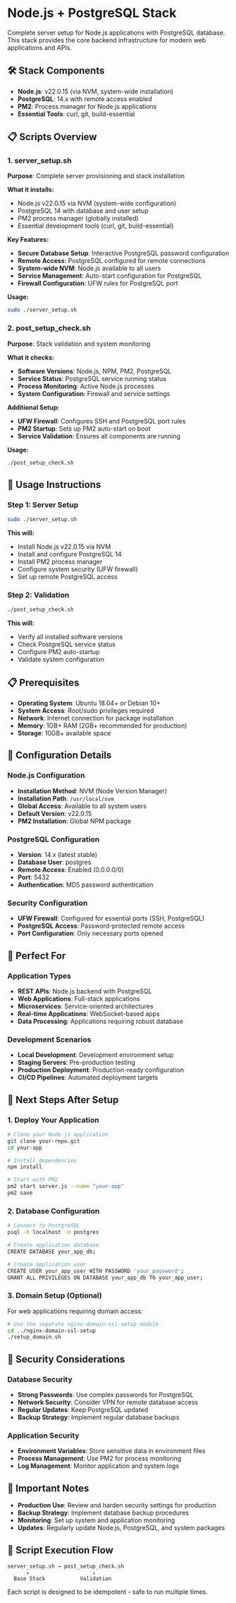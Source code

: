 # Node.js + PostgreSQL Stack

Complete server setup for Node.js applications with PostgreSQL database. This stack provides the core backend infrastructure for modern web applications and APIs.

## 🛠️ Stack Components

- **Node.js**: v22.0.15 (via NVM, system-wide installation)
- **PostgreSQL**: 14.x with remote access enabled
- **PM2**: Process manager for Node.js applications
- **Essential Tools**: curl, git, build-essential

## 📋 Scripts Overview

### 1. server_setup.sh
**Purpose**: Complete server provisioning and stack installation

**What it installs:**
- Node.js v22.0.15 via NVM (system-wide configuration)
- PostgreSQL 14 with database and user setup
- PM2 process manager (globally installed)
- Essential development tools (curl, git, build-essential)

**Key Features:**
- **Secure Database Setup**: Interactive PostgreSQL password configuration
- **Remote Access**: PostgreSQL configured for remote connections
- **System-wide NVM**: Node.js available to all users
- **Service Management**: Auto-start configuration for PostgreSQL
- **Firewall Configuration**: UFW rules for PostgreSQL port

**Usage:**
```bash
sudo ./server_setup.sh
```

### 2. post_setup_check.sh
**Purpose**: Stack validation and system monitoring

**What it checks:**
- **Software Versions**: Node.js, NPM, PM2, PostgreSQL
- **Service Status**: PostgreSQL service running status
- **Process Monitoring**: Active Node.js processes
- **System Configuration**: Firewall and service settings

**Additional Setup:**
- **UFW Firewall**: Configures SSH and PostgreSQL port rules
- **PM2 Startup**: Sets up PM2 auto-start on boot
- **Service Validation**: Ensures all components are running

**Usage:**
```bash
./post_setup_check.sh
```

## 🚀 Usage Instructions

### Step 1: Server Setup
```bash
sudo ./server_setup.sh
```
**This will:**
- Install Node.js v22.0.15 via NVM
- Install and configure PostgreSQL 14
- Install PM2 process manager
- Configure system security (UFW firewall)
- Set up remote PostgreSQL access

### Step 2: Validation
```bash
./post_setup_check.sh
```
**This will:**
- Verify all installed software versions
- Check PostgreSQL service status
- Configure PM2 auto-startup
- Validate system configuration

## 📋 Prerequisites

- **Operating System**: Ubuntu 18.04+ or Debian 10+
- **System Access**: Root/sudo privileges required
- **Network**: Internet connection for package installation
- **Memory**: 1GB+ RAM (2GB+ recommended for production)
- **Storage**: 10GB+ available space

## 🔧 Configuration Details

### Node.js Configuration
- **Installation Method**: NVM (Node Version Manager)
- **Installation Path**: `/usr/local/nvm`
- **Global Access**: Available to all system users
- **Default Version**: v22.0.15
- **PM2 Installation**: Global NPM package

### PostgreSQL Configuration
- **Version**: 14.x (latest stable)
- **Database User**: postgres
- **Remote Access**: Enabled (0.0.0.0/0)
- **Port**: 5432
- **Authentication**: MD5 password authentication

### Security Configuration
- **UFW Firewall**: Configured for essential ports (SSH, PostgreSQL)
- **PostgreSQL Access**: Password-protected remote access
- **Port Configuration**: Only necessary ports opened

## 🎯 Perfect For

### Application Types
- **REST APIs**: Node.js backend with PostgreSQL
- **Web Applications**: Full-stack applications
- **Microservices**: Service-oriented architectures
- **Real-time Applications**: WebSocket-based apps
- **Data Processing**: Applications requiring robust database

### Development Scenarios
- **Local Development**: Development environment setup
- **Staging Servers**: Pre-production testing
- **Production Deployment**: Production-ready configuration
- **CI/CD Pipelines**: Automated deployment targets

## 🔄 Next Steps After Setup

### 1. Deploy Your Application
```bash
# Clone your Node.js application
git clone your-repo.git
cd your-app

# Install dependencies
npm install

# Start with PM2
pm2 start server.js --name "your-app"
pm2 save
```

### 2. Database Configuration
```bash
# Connect to PostgreSQL
psql -h localhost -U postgres

# Create application database
CREATE DATABASE your_app_db;

# Create application user
CREATE USER your_app_user WITH PASSWORD 'your_password';
GRANT ALL PRIVILEGES ON DATABASE your_app_db TO your_app_user;
```

### 3. Domain Setup (Optional)
For web applications requiring domain access:
```bash
# Use the separate nginx-domain-ssl-setup module
cd ../nginx-domain-ssl-setup
./setup_domain.sh
```

## 🔐 Security Considerations

### Database Security
- **Strong Passwords**: Use complex passwords for PostgreSQL
- **Network Security**: Consider VPN for remote database access
- **Regular Updates**: Keep PostgreSQL updated
- **Backup Strategy**: Implement regular database backups

### Application Security
- **Environment Variables**: Store sensitive data in environment files
- **Process Management**: Use PM2 for process monitoring
- **Log Management**: Monitor application and system logs

## 🚨 Important Notes

- **Production Use**: Review and harden security settings for production
- **Backup Strategy**: Implement database backup procedures
- **Monitoring**: Set up system and application monitoring
- **Updates**: Regularly update Node.js, PostgreSQL, and system packages

## 📝 Script Execution Flow

```
server_setup.sh → post_setup_check.sh
      ↓                    ↓
  Base Stack           Validation
```

Each script is designed to be idempotent - safe to run multiple times.